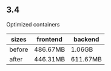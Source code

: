 ## 3.4

Optimized containers

|sizes |frontend|backend|
|---|---|---|
|before|486.67MB|1.06GB|
|after| 446.31MB|611.67MB |